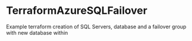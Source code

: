 # TerraformAzureSQLFailover
Example terraform creation of SQL Servers, database and a failover group with new database within
